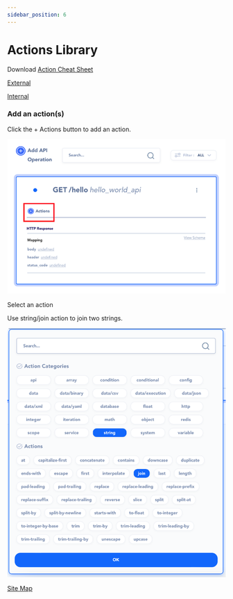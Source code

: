 ```yaml
---
sidebar_position: 6
---
```

# Actions Library

Download [Action Cheat Sheet](@site/static/file/api_autoflow_action_cheatsheet.pdf)


[External](External)

[Internal](Internal)

### Add an action(s)

Click the + Actions button to add an action.

![Action HightLight](action_highlight.png)

Select an action

Use string/join action to join two strings.

![Action Modal](action_modal.png)

[Site Map](../https://www.notion.so/Site-Map-16e9115ac8e947f5bf2c9dc1318ff912)